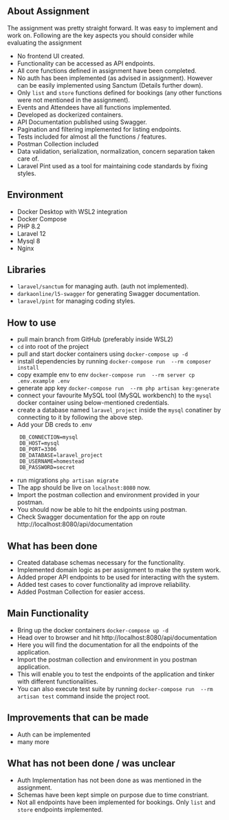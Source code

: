 
## About Assignment

The assignment was pretty straight forward. It was easy to implement and work on. Following are the key aspects you should consider while evaluating the assignment
- No frontend UI created.
- Functionality can be accessed as API endpoints.
- All core functions defined in assignment have been completed.
- No auth has been implemented (as advised in assignment). However can be easily implemented using Sanctum (Details further down).
- Only `list` and `store` functions defined for bookings (any other functions were not mentioned in the assignment).
- Events and Attendees have all functions implemented.
- Developed as dockerized containers.
- API Documentation published using Swagger.
- Pagination and filtering implemented for listing endpoints.
- Tests included for almost all the functions / features.
- Postman Collection included
- Data validation, serialization, normalization, concern separation taken care of.
- Laravel Pint used as a tool for maintaining code standards by fixing styles.

## Environment
- Docker Desktop with WSL2 integration
- Docker Compose
- PHP 8.2
- Laravel 12
- Mysql 8
- Nginx

## Libraries
- `laravel/sanctum` for managing auth. (auth not implemented).
- `darkaonline/l5-swagger` for generating Swagger documentation.
- `laravel/pint` for managing coding styles.

## How to use
- pull main branch from GitHub (preferably inside WSL2)
- `cd` into root of the project
- pull and start docker containers using `docker-compose up -d`
- install dependencies by running `docker-compose run  --rm composer install`
- copy example env to env `docker-compose run  --rm server cp .env.example .env`
- generate app key `docker-compose run  --rm php artisan key:generate`
- connect your favourite MySQL tool (MySQL workbench) to the `mysql` docker container using below-mentioned credentials.
- create a database named `laravel_project` inside the `mysql` conatiner by connecting to it by following the above step.
- Add your DB creds to .env
```
    DB_CONNECTION=mysql
    DB_HOST=mysql
    DB_PORT=3306
    DB_DATABASE=laravel_project
    DB_USERNAME=homestead
    DB_PASSWORD=secret
```
- run migrations `php artisan migrate`
- The app should be live on `localhost:8080` now.
- Import the postman collection and environment provided in your postman.
- You should now be able to hit the endpoints using postman.
- Check Swagger documentation for the app on route http://localhost:8080/api/documentation

## What has been done
- Created database schemas necessary for the functionality.
- Implemented domain logic as per assignment to make the system work.
- Added proper API endpoints to be used for interacting with the system.
- Added test cases to cover functionality ad improve reliability.
- Added Postman Collection for easier access.

## Main Functionality
- Bring up the docker containers `docker-compose up -d`
- Head over to browser and hit http://localhost:8080/api/documentation
- Here you will find the documentation for all the endpoints of the application.
- Import the postman collection and environment in you postman application.
- This will enable you to test the endpoints of the application and tinker with different functionalities.
- You can also execute test suite by running `docker-compose run  --rm artisan test` command inside the project root.

## Improvements that can be made
- Auth can be implemented
- many more

## What has not been done / was unclear
- Auth Implementation has not been done as was mentioned in the assignment.
- Schemas have been kept simple on purpose due to time constriant.
- Not all endpoints have been implemented for bookings. Only `list` and `store` endpoints implemented.
